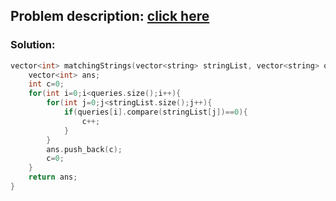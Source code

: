## Problem description:  [click here](https://www.hackerrank.com/challenges/sparse-arrays/problem)

### Solution:

```cpp
vector<int> matchingStrings(vector<string> stringList, vector<string> queries) {
    vector<int> ans;
    int c=0;
    for(int i=0;i<queries.size();i++){
        for(int j=0;j<stringList.size();j++){
            if(queries[i].compare(stringList[j])==0){
                c++;
            }
        }
        ans.push_back(c);
        c=0;
    }
    return ans;
}
```
